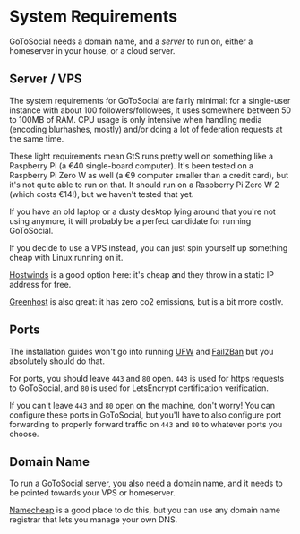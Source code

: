 # System Requirements

GoToSocial needs a domain name, and a *server* to run on, either a homeserver in your house, or a cloud server.

## Server / VPS

The system requirements for GoToSocial are fairly minimal: for a single-user instance with about 100 followers/followees, it uses somewhere between 50 to 100MB of RAM. CPU usage is only intensive when handling media (encoding blurhashes, mostly) and/or doing a lot of federation requests at the same time.

These light requirements mean GtS runs pretty well on something like a Raspberry Pi (a €40 single-board computer). It's been tested on a Raspberry Pi Zero W as well (a €9 computer smaller than a credit card), but it's not quite able to run on that. It should run on a Raspberry Pi Zero W 2 (which costs €14!), but we haven't tested that yet.

If you have an old laptop or a dusty desktop lying around that you're not using anymore, it will probably be a perfect candidate for running GoToSocial.

If you decide to use a VPS instead, you can just spin yourself up something cheap with Linux running on it.

[Hostwinds](https://www.hostwinds.com/) is a good option here: it's cheap and they throw in a static IP address for free.

[Greenhost](https://greenhost.net) is also great: it has zero co2 emissions, but is a bit more costly.

## Ports

The installation guides won't go into running [UFW](https://www.digitalocean.com/community/tutorials/how-to-set-up-a-firewall-with-ufw-on-ubuntu-18-04) and [Fail2Ban](https://linuxize.com/post/install-configure-fail2ban-on-ubuntu-20-04/) but you absolutely should do that.

For ports, you should leave `443` and `80` open. `443` is used for https requests to GoToSocial, and `80` is used for LetsEncrypt certification verification.

If you can't leave `443` and `80` open on the machine, don't worry! You can configure these ports in GoToSocial, but you'll have to also configure port forwarding to properly forward traffic on `443` and `80` to whatever ports you choose.

## Domain Name

To run a GoToSocial server, you also need a domain name, and it needs to be pointed towards your VPS or homeserver.

[Namecheap](https://www.namecheap.com/) is a good place to do this, but you can use any domain name registrar that lets you manage your own DNS.
